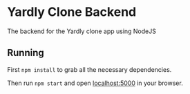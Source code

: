 # Yardly Clone Backend

The backend for the Yardly clone app using NodeJS

## Running

First `npm install` to grab all the necessary dependencies.

Then run `npm start` and open <localhost:5000> in your browser.
